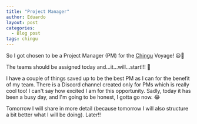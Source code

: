 ```yaml
---
title: "Project Manager"
author: Eduardo
layout: post
categories:
  - Blog post
tags: chingu
---
```


So I got chosen to be a Project Manager (PM) for the [Chingu](https://chingu.io) Voyage! 😃🎉

The teams should be assigned today and...it...will...start!!! 🎊

I have a couple of things saved up to be the best PM as I can for the benefit of my team. There is a Discord channel created only for PMs which is really cool too! I can't say how excited I am for this opportunity. Sadly, today it has been a busy day, and I'm going to be honest, I gotta go now. 😂

Tomorrow I will share in more detail (because tomorrow I will also structure a bit better what I will be doing). Later!!

